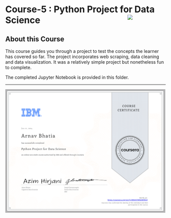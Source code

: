 # Course-5 : Python Project for Data Science <img src="https://raw.githubusercontent.com/roshangrewal/IBM-Data-Science-Professional-Certification/master/IBM-Banner.png" align="right" width="120" />

## About this Course
This course guides you through a project to test the concepts the learner has covered so far. The project incorporates web scraping, data cleaning and data visualization. It was a relatively simple project but nonetheless fun to complete.

The completed Jupyter Notebook is provided in this folder. 

---

<p align="center">
<img src="/Course-5 : Python Project for Data Science/IBM_PythonProject_Certificate.png" >
